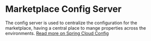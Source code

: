 

# Marketplace Config Server
The config server is used to centralize the configuration for the marketplace, having a central place to mange properties across the environments. [Read more on Spring Cloud Config](https://github.com/spring-cloud/spring-cloud-config) 